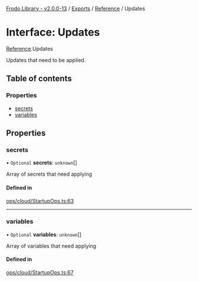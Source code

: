 [Frodo Library - v2.0.0-13](../README.md) / [Exports](../modules.md) / [Reference](../modules/Reference.md) / Updates

# Interface: Updates

[Reference](../modules/Reference.md).Updates

Updates that need to be applied.

## Table of contents

### Properties

- [secrets](Reference.Updates.md#secrets)
- [variables](Reference.Updates.md#variables)

## Properties

### secrets

• `Optional` **secrets**: `unknown`[]

Array of secrets that need applying

#### Defined in

[ops/cloud/StartupOps.ts:63](https://github.com/vscheuber/frodo-lib/blob/114bd67/src/ops/cloud/StartupOps.ts#L63)

___

### variables

• `Optional` **variables**: `unknown`[]

Array of variables that need applying

#### Defined in

[ops/cloud/StartupOps.ts:67](https://github.com/vscheuber/frodo-lib/blob/114bd67/src/ops/cloud/StartupOps.ts#L67)
